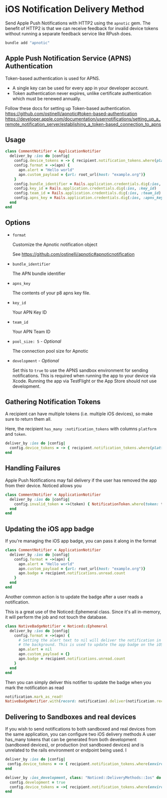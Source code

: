 # iOS Notification Delivery Method

Send Apple Push Notifications with HTTP2 using the `apnotic` gem. The benefit of HTTP2 is that we can receive feedback for invalid device tokens without running a separate feedback service like RPush does.

```bash
bundle add "apnotic"
```

## Apple Push Notification Service (APNS) Authentication

Token-based authentication is used for APNS.
* A single key can be used for every app in your developer account.
* Token authentication never expires, unlike certificate authentication which must be renewed annually.

Follow these docs for setting up Token-based authentication.
https://github.com/ostinelli/apnotic#token-based-authentication
https://developer.apple.com/documentation/usernotifications/setting_up_a_remote_notification_server/establishing_a_token-based_connection_to_apns

## Usage

```ruby
class CommentNotifier < ApplicationNotifier
  deliver_by :ios do |config|
    config.device_tokens = -> { recipient.notification_tokens.where(platform: :iOS).pluck(:token) }
    config.format = ->(apn) {
      apn.alert = "Hello world"
      apn.custom_payload = {url: root_url(host: "example.org")}
    }
    config.bundle_identifier = Rails.application.credentials.dig(:ios, :bundle_id)
    config.key_id = Rails.application.credentials.dig(:ios, :key_id)
    config.team_id = Rails.application.credentials.dig(:ios, :team_id)
    config.apns_key = Rails.application.credentials.dig(:ios, :apns_key)
  end
end
```

## Options

* `format`

  Customize the Apnotic notification object

  See https://github.com/ostinelli/apnotic#apnoticnotification

* `bundle_identifier`

  The APN bundle identifier

* `apns_key`

  The contents of your p8 apns key file.

* `key_id`

  Your APN Key ID

* `team_id`

  Your APN Team ID

* `pool_size: 5` - *Optional*

  The connection pool size for Apnotic

* `development` - *Optional*

  Set this to `true` to use the APNS sandbox environment for sending notifications. This is required when running the app to your device via Xcode. Running the app via TestFlight or the App Store should not use development.

## Gathering Notification Tokens

A recipient can have multiple tokens (i.e. multiple iOS devices), so make sure to return them all.

Here, the recipient `has_many :notification_tokens` with columns `platform` and `token`.

```ruby
deliver_by :ios do |config|
  config.device_tokens = -> { recipient.notification_tokens.where(platform: :iOS).pluck(:token) }
end
```

## Handling Failures

Apple Push Notifications may fail delivery if the user has removed the app from their device. Noticed allows you

```ruby
class CommentNotifier < ApplicationNotifier
  deliver_by :ios do |config|
    config.invalid_token = ->(token) { NotificationToken.where(token: token).destroy_all }
  end
end
```

## Updating the iOS app badge

If you're managing the iOS app badge, you can pass it along in the format

```ruby
class CommentNotifier < ApplicationNotifier
  deliver_by :ios do |config|
    config.format = ->(apn) {
      apn.alert = "Hello world"
      apn.custom_payload = {url: root_url(host: "example.org")}
      apn.badge = recipient.notifications.unread.count
    }
  end
end
```

Another common action is to update the badge after a user reads a notification. 

This is a great use of the Noticed::Ephemeral class. Since it's all in-memory, it will perform the job and not touch the database.

```ruby
class NativeBadgeNotifier < Noticed::Ephemeral
  deliver_by :ios do |config|
    config.format = ->(apn) {
      # Setting the alert text to nil will deliver the notification in
      # the background. This is used to update the app badge on the iOS home screen
      apn.alert = nil
      apn.custom_payload = {}
      apn.badge = recipient.notifications.unread.count
    }
  end
end
```

Then you can simply deliver this notifier to update the badge when you mark the notification as read

```ruby
notification.mark_as_read!
NativeBadgeNotifier.with(record: notification).deliver(notification.recipient)
```

## Delivering to Sandboxes and real devices

If you wish to send notifications to both sandboxed and real devices from the same application, you can configure two iOS delivery methods
A user has_many tokens that can be generated from both development (sandboxed devices), or production (not sandboxed devices) and is unrelated to the rails environment or endpoint being used. I

```ruby
deliver_by :ios do |config|
 config.device_tokens = -> { recipient.notification_tokens.where(environment: :production, platform: :iOS).pluck(:token) }
end

deliver_by :ios_development, class: "Noticed::DeliveryMethods::Ios" do |config|
  config.development = true
  config.device_tokens = ->{ recipient.notification_tokens.where(environment: :development, platform: :iOS).pluck(:token) }
end
```
